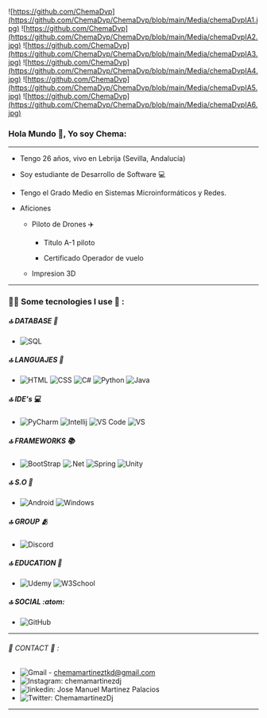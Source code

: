 ![https://github.com/ChemaDvp](https://github.com/ChemaDvp/ChemaDvp/blob/main/Media/chemaDvpIA1.jpg)
![https://github.com/ChemaDvp](https://github.com/ChemaDvp/ChemaDvp/blob/main/Media/chemaDvpIA2.jpg)
![https://github.com/ChemaDvp](https://github.com/ChemaDvp/ChemaDvp/blob/main/Media/chemaDvpIA3.jpg)
![https://github.com/ChemaDvp](https://github.com/ChemaDvp/ChemaDvp/blob/main/Media/chemaDvpIA4.jpg)
![https://github.com/ChemaDvp](https://github.com/ChemaDvp/ChemaDvp/blob/main/Media/chemaDvpIA5.jpg)
![https://github.com/ChemaDvp](https://github.com/ChemaDvp/ChemaDvp/blob/main/Media/chemaDvpIA6.jpg)


### Hola Mundo 👋, Yo soy Chema:

***

* Tengo 26 años, vivo en Lebrija (Sevilla, Andalucía)

* Soy estudiante de Desarrollo de Software 💻

* Tengo el Grado Medio en Sistemas Microinformáticos y Redes.

* Aficiones
  
  * Piloto de Drones ✈️
    
    * Titulo A-1 piloto
    
    * Certificado Operador de vuelo
  
  * Impresion 3D

---

### 👩‍💻 Some tecnologies I use 🎯 :
##### 🔝 DATABASE 📂
- ![SQL](https://img.shields.io/badge/MySQL-005C84?style=for-the-badge&logo=mysql&logoColor=white)

##### 🔝 LANGUAJES 📑
- ![HTML](https://img.shields.io/badge/HTML5-E34F26?style=for-the-badge&logo=html5&logoColor=white) ![CSS](https://img.shields.io/badge/CSS3-1572B6?style=for-the-badge&logo=css3&logoColor=white) ![C#](https://img.shields.io/badge/C%23-239120?style=for-the-badge&logo=c-sharp&logoColor=white) ![Python](https://img.shields.io/badge/Python-FFD43B?style=for-the-badge&logo=python&logoColor=blue) ![Java](https://img.shields.io/badge/java-%23ED8B00.svg?style=for-the-badge&logo=openjdk&logoColor=white)

##### 🔝 IDE's 💻
- ![PyCharm](https://img.shields.io/badge/PyCharm-000000.svg?&style=for-the-badge&logo=PyCharm&logoColor=white) ![Intellij](https://img.shields.io/badge/IntelliJ_IDEA-000000.svg?style=for-the-badge&logo=intellij-idea&logoColor=white) ![VS Code](https://img.shields.io/badge/VSCode-0078D4?style=for-the-badge&logo=visual%20studio%20code&logoColor=white) ![VS](https://img.shields.io/badge/Visual_Studio-5C2D91?style=for-the-badge&logo=visual%20studio&logoColor=white)

##### 🔝 FRAMEWORKS 📚
- ![BootStrap](https://img.shields.io/badge/Bootstrap-563D7C?style=for-the-badge&logo=bootstrap&logoColor=white) ![.Net](https://img.shields.io/badge/.NET-512BD4?style=for-the-badge&logo=dotnet&logoColor=white) ![Spring]( 	https://img.shields.io/badge/Spring-6DB33F?style=for-the-badge&logo=spring&logoColor=white) ![Unity](https://img.shields.io/badge/Unity-100000?style=for-the-badge&logo=unity&logoColor=white)

##### 🔝 S.O 💾
- ![Android](https://img.shields.io/badge/Android-3DDC84?style=for-the-badge&logo=android&logoColor=white) ![Windows]( 	https://img.shields.io/badge/Windows-0078D6?style=for-the-badge&logo=windows&logoColor=white)


##### 🔝 GROUP 🫂
- ![Discord](https://img.shields.io/badge/Discord-5865F2?style=for-the-badge&logo=discord&logoColor=white)

##### 🔝 EDUCATION 📖
- ![Udemy](https://img.shields.io/badge/Udemy-EC5252?style=for-the-badge&logo=Udemy&logoColor=white) ![W3School](https://img.shields.io/badge/W3Schools-04AA6D?style=for-the-badge&logo=W3Schools&logoColor=white)


##### 🔝 SOCIAL :atom:
- ![GitHub](https://img.shields.io/badge/GitHub-100000?style=for-the-badge&logo=github&logoColor=white)
---

###### 📱 CONTACT 📧 :

- ![Gmail](https://img.shields.io/badge/Gmail-D14836?style=for-the-badge&logo=gmail&logoColor=white) - chemamartineztkd@gmail.com
- ![Instagram:](https://img.shields.io/badge/Instagram-E4405F?style=for-the-badge&logo=instagram&logoColor=white) chemamartinezdj
- ![linkedin:](https://img.shields.io/badge/LinkedIn-0077B5?style=for-the-badge&logo=linkedin&logoColor=white) Jose Manuel Martinez Palacios
- ![Twitter:](https://img.shields.io/badge/Twitter-1DA1F2?style=for-the-badge&logo=twitter&logoColor=white) ChemamartinezDj

---
